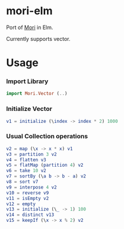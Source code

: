 # mori-elm

Port of [Mori](https://github.com/swannodette/mori) in Elm.

Currently supports vector.

# Usage

### Import Library

```elm
import Mori.Vector (..)
```

### Initialize Vector

```elm
v1 = initialize (\index -> index * 2) 1000
```

### Usual Collection operations

```elm
v2 = map (\x -> x * x) v1
v3 = partition 3 v2
v4 = flatten v3
v5 = flatMap (partition 4) v2
v6 = take 10 v2
v7 = sortBy (\a b -> b - a) v2
v8 = sort v7
v9 = interpose 4 v2
v10 = reverse v9
v11 = isEmpty v2
v12 = empty
v13 = initialize (\_ -> 1) 100
v14 = distinct v13 
v15 = keepIf (\x -> x % 2) v2
```
